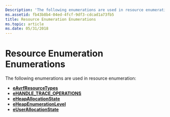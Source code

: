 ```yaml
---
Description: 'The following enumerations are used in resource enumeration:'
ms.assetid: fb43b8b4-04ed-4fcf-9df3-cdcad1a73fb5
title: Resource Enumeration Enumerations
ms.topic: article
ms.date: 05/31/2018
---
```


# Resource Enumeration Enumerations

The following enumerations are used in resource enumeration:

-   [**eAvrfResourceTypes**](/windows/desktop/api/Avrfsdk/ne-avrfsdk-eavrfresourcetypes)
-   [**eHANDLE\_TRACE\_OPERATIONS**](/windows/desktop/api/Avrfsdk/ne-avrfsdk-ehandle_trace_operations)
-   [**eHeapAllocationState**](/windows/desktop/api/Avrfsdk/ne-avrfsdk-eheapallocationstate)
-   [**eHeapEnumerationLevel**](/windows/desktop/api/Avrfsdk/ne-avrfsdk-eheapenumerationlevel)
-   [**eUserAllocationState**](/windows/desktop/api/Avrfsdk/ne-avrfsdk-euserallocationstate)

 

 



